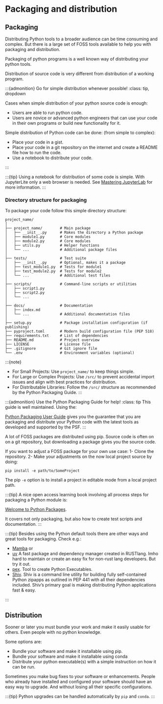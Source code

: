 # Packaging and distribution

## Packaging

Distributing Python tools to a broader audience can be time consuming and complex. But there is a large set of FOSS tools available to help you with packaging and distribution. 


Packaging of python programs is a well known way of distributing your python tools. 


Distribution of source code is very different from distribution of a working program. 

:::{admonition} Go for simple distribution whenever possible!
:class: tip, dropdown

Cases when simple distribution of your python source code is enough:
* Users are able to run python code.
* Users are novice or advanced python engineers that can use your code in their own programs or build new functionality for it.
 

Simple distribution of Python code can be done: (from simple to complex):
* Place your code in a gist.
* Place your code in a git repository on the internet and create a README file how to run the code.
* Use a notebook to distribute your code. 

:::

:::{tip}
Using a notebook for distribution of some code is simple. With JupyterLite only a web browser is needed. See [Mastering JupyterLab](https://nocomplexity.com/documents/jupyterlab/intro.html) for more information.
:::

### Directory structure for packaging

To package your code follow this simple directory structure:
```
project_name/
│
├── project_name/        # Main package
│   ├── __init__.py      # Makes the directory a Python package
│   ├── module1.py       # Core modules
│   ├── module2.py       # Core modules
│   ├── utils.py         # Helper functions
│   └── ...              # Additional package files
│
├── tests/               # Test suite
│   ├── __init__.py      # Optional, makes it a package
│   ├── test_module1.py  # Tests for module1
│   ├── test_module2.py  # Tests for module2
│   └── ...              # Additional test files
│
├── scripts/             # Command-line scripts or utilities
│   ├── script1.py
│   ├── script2.py
│   └── ...
│
├── docs/                # Documentation
│   ├── index.md
│   └── ...              # Additional documentation files
│
├── setup.py             # Package installation configuration (if publishing)
├── pyproject.toml       # Modern build configuration file (PEP 518)
├── requirements.txt     # List of dependencies
├── README.md            # Project overview
├── LICENSE              # License file
├── .gitignore           # Git ignore file
└── .env                 # Environment variables (optional)
```

:::{note}
* For Small Projects: Use `project_name/` to keep things simple.
* For Large or Complex Projects: Use `/src/` to prevent accidental import issues and align with best practices for distribution.
* For Distributable Libraries: Follow the `/src/` structure as recommended by the Python Packaging Guide.
:::


:::{admonition} Use the Python Packaging Guide for help!
:class: tip
This guide is well maintained. Using the:

[Python Packaging User Guide](https://packaging.python.org/en/latest/)
gives you the guarantee that you are packaging and distribute your Python code with the latest tools as developed and supported by the PSF.
:::


A lot of FOSS packages are distributed using pip. Source code is often on on a git repository, but downloading a package gives you the source code.

If you want to adjust a FOSS package for your own use case:
1- Clone the repository.
2- Make your adjustments on the now local project source by doing: 
```
pip install -e path/to/SomeProject
```

The pip `-e` option is to install a project in editable mode from a local project path.


:::{tip}
A nice open access learning book involving all process steps for packaging a Python module is:

[Welcome to Python Packages](https://py-pkgs.org/welcome).

It covers not only packaging, but also how to create test scripts and documentation.
:::


:::{tip}
Besides using the Python default tools there are other ways and great tools for packaging. Check e.g.:
*  [Mamba](https://mamba.readthedocs.io/en/latest/) or
* [uv](https://docs.astral.sh/uv/) A fast package and dependency manager created in RUSTlang. Imho hard to maintain or create an easy fix for non-rust lang developers. But try it out.
* [pex](https://docs.pex-tool.org/index.html). Tool to create Python Executables.
* [Shiv](https://shiv.readthedocs.io/en/latest/). Shiv is a command line utility for building fully self-contained Python zipapps as outlined in PEP 441 with all their dependencies included. Shiv’s primary goal is making distributing Python applications fast & easy.

:::

## Distribution

Sooner or later you must bundle your work and make it easily usable  for others. Even people with no python knowledge.

Some options are:
* Bundle your software and make it installable using pip.
* Bundle your software and make it installable using conda
* Distribute your python executable(s) with a simple instruction on how it can be run.

Sometimes you make bug fixes to your software or enhancements. People who already have installed and configured your software should have an easy way to upgrade. And without losing all their specific configurations.

:::{tip}
Python upgrades can be handled automatically by `pip` and `conda`.
:::


